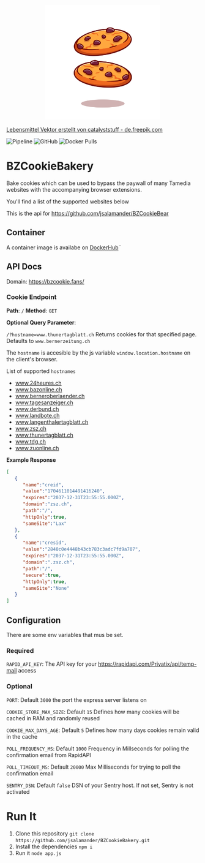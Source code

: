 <p align="center" >
  <img height="300rem" src="https://raw.githubusercontent.com/jsalamander/BZCookieBakery/main/assets/cookies.png" alt="Cookies"/>
</p>
<a href='https://de.freepik.com/fotos-vektoren-kostenlos/lebensmittel'>Lebensmittel Vektor erstellt von catalyststuff - de.freepik.com</a>


![Pipeline](https://github.com/jsalamander/BZCookieBakery/actions/workflows/release.yml/badge.svg)
![GitHub](https://img.shields.io/github/license/jsalamander/BZCookieBakery)
![Docker Pulls](https://img.shields.io/docker/pulls/jfriedli/bz-cookie-bakery)

# BZCookieBakery
Bake cookies which can be used to bypass the paywall of many Tamedia websites with the accompanying browser extensions.

You'll find a list of the supported websites below

This is the api for https://github.com/jsalamander/BZCookieBear

## Container

A container image is availabe on [DockerHub](https://hub.docker.com/r/jfriedli/bz-cookie-bakery/tags?page=1&ordering=last_updated)¨

## API Docs

Domain: https://bzcookie.fans/

### Cookie Endpoint
**Path**: `/`
**Method**: `GET` 

**Optional Query Parameter**:

 `/?hostname=www.thunertagblatt.ch` Returns cookies for that specified page. Defaults to `www.bernerzeitung.ch`

The `hostname` is accesible by the js variable `window.location.hostname` on the client's browser.

List of supported `hostnames`

* www.24heures.ch
* www.bazonline.ch
* www.berneroberlaender.ch
* www.tagesanzeiger.ch
* www.derbund.ch
* www.landbote.ch
* www.langenthalertagblatt.ch
* www.zsz.ch
* www.thunertagblatt.ch
* www.tdg.ch
* www.zuonline.ch


**Example Response**
```json
[
   {
      "name":"creid",
      "value":"1704611014491416240",
      "expires":"2037-12-31T23:55:55.000Z",
      "domain":"zsz.ch",
      "path":"/",
      "httpOnly":true,
      "sameSite":"Lax"
   },
   {
      "name":"cresid",
      "value":"2840c0e4448b43cb783c3adc7fd9a707",
      "expires":"2037-12-31T23:55:55.000Z",
      "domain":".zsz.ch",
      "path":"/",
      "secure":true,
      "httpOnly":true,
      "sameSite":"None"
   }
]
```

## Configuration

There are some env variables that mus be set.

### Required

`RAPID_API_KEY`: The API key for your https://rapidapi.com/Privatix/api/temp-mail access

### Optional

`PORT`: Default `3000` the port the express server listens on

`COOKIE_STORE_MAX_SIZE`: Default `15` Defines how many cookies will be cached in RAM and randomly reused

`COOKIE_MAX_DAYS_AGE`: Default `5` Defines how many days cookies remain valid in the cache

`POLL_FREQUENCY_MS`: Default `1000` Frequency in Millseconds for polling the confirmation email from RapidAPI

`POLL_TIMEOUT_MS`: Default `20000` Max Milliseconds for trying to poll the confirmation email

`SENTRY_DSN`: Default `false` DSN of your Sentry host. If not set, Sentry is not activated

# Run It

1. Clone this repository `git clone https://github.com/jsalamander/BZCookieBakery.git`
2. Install the dependencies `npm i`
3. Run it `node app.js`
